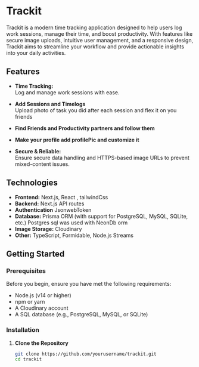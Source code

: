 # Trackit

Trackit is a modern time tracking application designed to help users log work sessions, manage their time, and boost productivity. With features like secure image uploads, intuitive user management, and a responsive design, Trackit aims to streamline your workflow and provide actionable insights into your daily activities.

## Features

- **Time Tracking:**  
  Log and manage work sessions with ease.

- **Add Sessions and Timelogs**  
  Upload photo of task you did after each session and flex it on you friends

- **Find Friends and Productivity partners and follow them**
- **Make your profile add profilePic and customize it**
- **Secure & Reliable:**  
  Ensure secure data handling and HTTPS-based image URLs to prevent mixed-content issues.


## Technologies

- **Frontend:** Next.js, React , tailwindCss
- **Backend:** Next.js API routes
- **Authentication** JsonwebToken
- **Database:** Prisma ORM (with support for PostgreSQL, MySQL, SQLite, etc.) Postgres sql was used with NeonDb orm
- **Image Storage:** Cloudinary
- **Other:** TypeScript, Formidable, Node.js Streams

## Getting Started

### Prerequisites

Before you begin, ensure you have met the following requirements:

- Node.js (v14 or higher)
- npm or yarn
- A Cloudinary account
- A SQL database (e.g., PostgreSQL, MySQL, or SQLite)

### Installation

1. **Clone the Repository**

   ```bash
   git clone https://github.com/yourusername/trackit.git
   cd trackit
